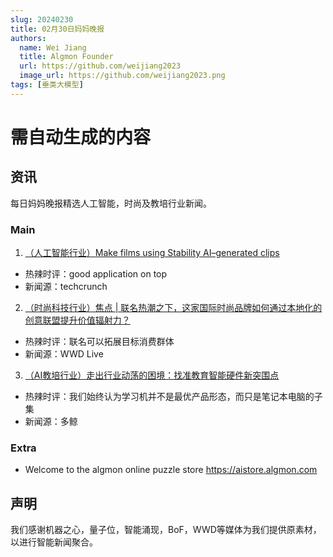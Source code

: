 ```yaml
---
slug: 20240230
title: 02月30日妈妈晚报
authors:
  name: Wei Jiang
  title: Algmon Founder
  url: https://github.com/weijiang2023
  image_url: https://github.com/weijiang2023.png
tags: [垂类大模型]
---
```


# 需自动生成的内容
## 资讯
每日妈妈晚报精选人工智能，时尚及教培行业新闻。

### Main

1. [（人工智能行业）Make films using Stability AI–generated clips](https://techcrunch.com/2024/02/28/morph-studio-lets-you-make-flims-using-stability-ai-generated-clips/)
* 热辣时评：good application on top
* 新闻源：techcrunch

2. [（时尚科技行业）焦点 | 联名热潮之下，这家国际时尚品牌如何通过本地化的创意联盟提升价值辐射力？](https://mp.weixin.qq.com/s/FfRoPIFVs9fT-9CQeWCx4g)
* 热辣时评：联名可以拓展目标消费群体
* 新闻源：WWD Live

3. [（AI教培行业）走出行业动荡的困境：找准教育智能硬件新突围点](https://mp.weixin.qq.com/s/aHg0i2qtvdvYSyJrHTAP4g)
* 热辣时评：我们始终认为学习机并不是最优产品形态，而只是笔记本电脑的子集
* 新闻源：多鲸

### Extra
* Welcome to the algmon online puzzle store https://aistore.algmon.com

## 声明

我们感谢机器之心，量子位，智能涌现，BoF，WWD等媒体为我们提供原素材，以进行智能新闻聚合。